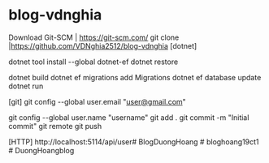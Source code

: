 # blog-vdnghia

Download Git-SCM | https://git-scm.com/
git clone  |https://github.com/VDNghia2512/blog-vdnghia
[dotnet]

dotnet tool install --global dotnet-ef
dotnet restore

dotnet build
dotnet ef migrations add Migrations
dotnet ef database update
dotnet run

[git]
git config --global user.email "user@gmail.com"

git config --global user.name "username"
git add .
git commit -m "Initial commit"
git remote
git push

[HTTP]
http://localhost:5114/api/user#   B l o g D u o n g H o a n g  
 #   b l o g h o a n g 1 9 c t 1  
 #   D u o n g H o a n g b l o g  
 
